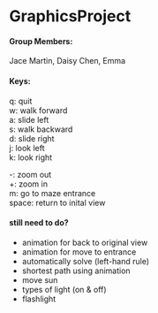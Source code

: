 # GraphicsProject

#### Group Members:
Jace Martin, Daisy Chen, Emma

#### Keys:
q: quit\
w: walk forward\
a: slide left\
s: walk backward\
d: slide right\
j: look left\
k: look right

-: zoom out\
+: zoom in\
m: go to maze entrance\
space: return to inital view

#### still need to do?
- animation for back to original view
- animation for move to entrance
- automatically solve (left-hand rule)
- shortest path using animation
- move sun
- types of light (on & off)
- flashlight
